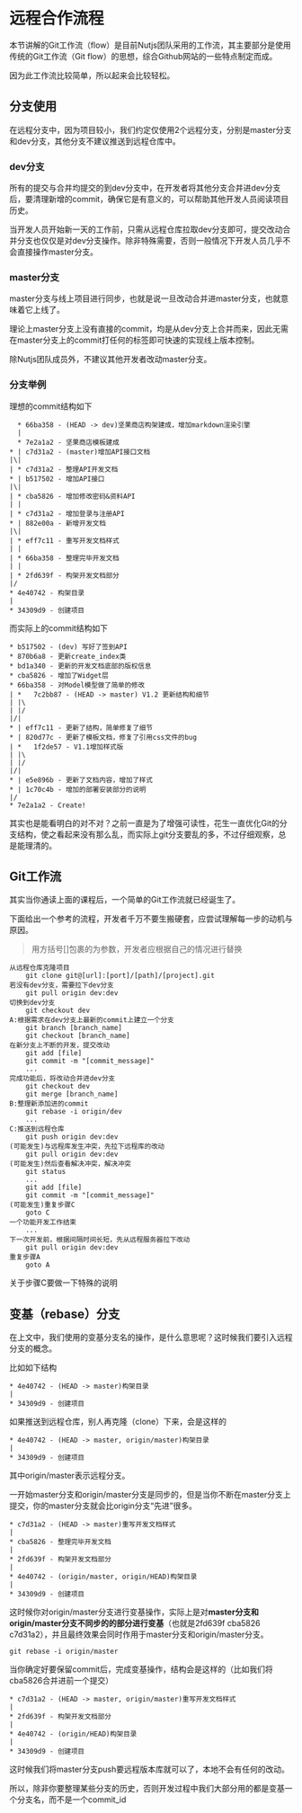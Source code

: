 # 远程合作流程 #

本节讲解的Git工作流（flow）是目前Nutjs团队采用的工作流，其主要部分是使用传统的Git工作流（Git flow）的思想，综合Github网站的一些特点制定而成。

因为此工作流比较简单，所以起来会比较轻松。

## 分支使用 ##

在远程分支中，因为项目较小，我们约定仅使用2个远程分支，分别是master分支和dev分支，其他分支不建议推送到远程仓库中。

### dev分支 ###

所有的提交与合并均提交的到dev分支中，在开发者将其他分支合并进dev分支后，要清理新增的commit，确保它是有意义的，可以帮助其他开发人员阅读项目历史。

当开发人员开始新一天的工作前，只需从远程仓库拉取dev分支即可，提交改动合并分支也仅仅是对dev分支操作。除非特殊需要，否则一般情况下开发人员几乎不会直接操作master分支。

### master分支 ###

master分支与线上项目进行同步，也就是说一旦改动合并进master分支，也就意味着它上线了。

理论上master分支上没有直接的commit，均是从dev分支上合并而来，因此无需在master分支上的commit打任何的标签即可快速的实现线上版本控制。

除Nutjs团队成员外，不建议其他开发者改动master分支。

### 分支举例 ###

理想的commit结构如下

      * 66ba358 - (HEAD -> dev)坚果商店构架建成，增加markdown渲染引擎
      |
      * 7e2a1a2 - 坚果商店模板建成
    * | c7d31a2 - (master)增加API接口文档
    |\|
    | * c7d31a2 - 整理API开发文档
    * | b517502 - 增加API接口
    |\|
    | * cba5826 - 增加修改密码&资料API
    | |
    | * c7d31a2 - 增加登录与注册API
    * | 882e00a - 新增开发文档
    |\|
    | * eff7c11 - 重写开发文档样式
    | |
    | * 66ba358 - 整理完毕开发文档
    | |
    | * 2fd639f - 构架开发文档部分
    |/
    * 4e40742 - 构架目录
    |
    * 34309d9 - 创建项目

而实际上的commit结构如下

    * b517502 - (dev) 写好了签到API 
    * 870b6a8 - 更新create_index类 
    * bd1a340 - 更新的开发文档底部的版权信息 
    * cba5826 - 增加了Widget层 
    * 66ba358 - 对Model模型做了简单的修改 
    | *   7c2bb87 - (HEAD -> master) V1.2 更新结构和细节 
    | |\
    | |/
    |/|
    * | eff7c11 - 更新了结构，简单修复了细节 
    * | 820d77c - 更新了模板文档，修复了引用css文件的bug 
    | *   1f2de57 - V1.1增加样式版 
    | |\
    | |/
    |/|
    * | e5e896b - 更新了文档内容，增加了样式 
    * | 1c70c4b - 增加的部署安装部分的说明 
    |/
    * 7e2a1a2 - Create! 

其实也是能看明白的对不对？之前一直是为了增强可读性，花生一直优化Git的分支结构，使之看起来没有那么乱，而实际上git分支要乱的多，不过仔细观察，总是能理清的。

## Git工作流 ##

其实当你通读上面的课程后，一个简单的Git工作流就已经诞生了。

下面给出一个参考的流程，开发者千万不要生搬硬套，应尝试理解每一步的动机与原因。

> 用方括号[]包裹的为参数，开发者应根据自己的情况进行替换

    从远程仓库克隆项目
        git clone git@[url]:[port]/[path]/[project].git
    若没有dev分支，需要拉下dev分支
        git pull origin dev:dev
    切换到dev分支
        git checkout dev
    A:根据需求在dev分支上最新的commit上建立一个分支
        git branch [branch_name]
        git checkout [branch_name]
    在新分支上不断的开发，提交改动
        git add [file]
        git commit -m "[commit_message]"
        ...
    完成功能后，将改动合并进dev分支
        git checkout dev
        git merge [branch_name]
    B:整理新添加进的commit
        git rebase -i origin/dev
        ...
    C:推送到远程仓库
        git push origin dev:dev
    (可能发生)与远程库发生冲突，先拉下远程库的改动
        git pull origin dev:dev
    (可能发生)然后查看解决冲突，解决冲突
        git status
        ...
        git add [file]
        git commit -m "[commit_message]"
    (可能发生)重复步骤C
        goto C
    一个功能开发工作结束
        ...
    下一次开发前，根据间隔时间长短，先从远程服务器拉下改动
        git pull origin dev:dev
    重复步骤A
        goto A
    
关于步骤C要做一下特殊的说明

## 变基（rebase）分支 ##

在上文中，我们使用的变基分支名的操作，是什么意思呢？这时候我们要引入远程分支的概念。

比如如下结构

    * 4e40742 - (HEAD -> master)构架目录
    |
    * 34309d9 - 创建项目

如果推送到远程仓库，别人再克隆（clone）下来，会是这样的

    * 4e40742 - (HEAD -> master, origin/master)构架目录
    |
    * 34309d9 - 创建项目

其中origin/master表示远程分支。

一开始master分支和origin/master分支是同步的，但是当你不断在master分支上提交，你的master分支就会比origin分支“先进”很多。

    * c7d31a2 - (HEAD -> master)重写开发文档样式
    |
    * cba5826 - 整理完毕开发文档
    |
    * 2fd639f - 构架开发文档部分
    |
    * 4e40742 - (origin/master, origin/HEAD)构架目录
    |
    * 34309d9 - 创建项目

这时候你对origin/master分支进行变基操作，实际上是对**master分支和origin/master分支不同步的的部分进行变基**（也就是2fd639f cba5826 c7d31a2），并且最终效果会同时作用于master分支和origin/master分支。

    git rebase -i origin/master

当你确定好要保留commit后，完成变基操作，结构会是这样的（比如我们将cba5826合并进前一个提交）

    * c7d31a2 - (HEAD -> master, origin/master)重写开发文档样式
    |
    * 2fd639f - 构架开发文档部分
    |
    * 4e40742 - (origin/HEAD)构架目录
    |
    * 34309d9 - 创建项目

这时候我们将master分支push要远程版本库就可以了，本地不会有任何的改动。

所以，除非你要整理某些分支的历史，否则开发过程中我们大部分用的都是变基一个分支名，而不是一个commit_id